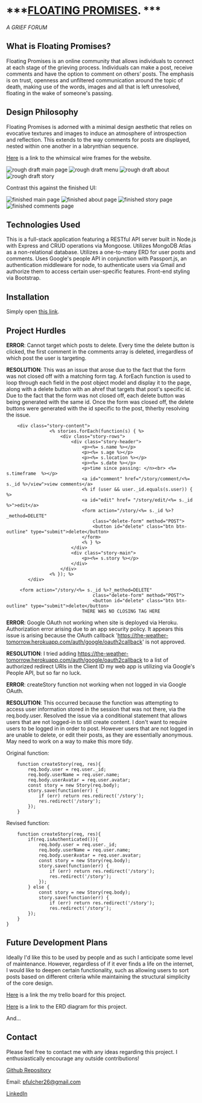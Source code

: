 # ***<a  href="https://the-weather-tomorrow.herokuapp.com/"  target="_blank">FLOATING PROMISES</a>. ***

*A GRIEF FORUM*



## What is Floating Promises?  

Floating Promises is an online community that allows individuals to connect at each stage of the grieving process. Individuals can make a post, receive comments and have the option to comment on others’ posts. The emphasis is on trust, openness and unfiltered communication around the topic of death, making use of the words, images and all that is left unresolved, floating in the wake of someone's passing.

## Design Philosophy 

Floating Promises is adorned with a minimal design aesthetic that relies on evocative textures and images to induce an atmosphere of introspection and reflection.  This extends to the way comments for posts are displayed, nested within one another in a labrynthian sequence.       

<a  href="https://whimsical.com/the-weather-tomorrow-HDs7wZspKjvhkKVAybRAst" target="_blank">Here</a> is a link to the whimsical wire frames for the website.    

![rough draft main page](https://i.imgur.com/uFb4Ws1.png)
![rough draft menu](https://i.imgur.com/noSMiaj.png)
![rough draft about](https://i.imgur.com/YIZV1Ba.png)
![rough draft story](https://i.imgur.com/cs0hLxE.png)


Contrast this against the finished UI: 

![finished main page](https://i.imgur.com/08iGauf.png)
![finished about page](https://i.imgur.com/403ndeV.png)
![finished story page](https://i.imgur.com/R5lOFwc.png)
![finished comments page](https://i.imgur.com/NSmys7m.png)

## Technologies Used

This is a full-stack application featuring a RESTful API server built in Node.js with Express and CRUD operations via Mongoose. Utilizes MongoDB Atlas as a non-relational database.  Utilizes a one-to-many ERD for user posts and comments.  Uses Google's people API in conjunction with Passport.js, an authentication middleware for node, to authenticate users via Gmail and authorize them to access certain user-specific features.  Front-end styling via Bootstrap.   
 

## Installation 

Simply open <a  href="https://the-weather-tomorrow.herokuapp.com/"  target="_blank">this link</a>. 

## Project Hurdles

**ERROR**: Cannot target which posts to delete.  Every time the delete button is clicked, the first comment in the comments array is deleted, irregardless of which post the user is targeting. 

**RESOLUTION**: This was an issue that arose due to the fact that the form was not closed off with a matching form tag.  A forEach function is used to loop through each field in the post object model and display it to the page, along with a delete button with an ahref that targets that post's specific id.  Due to the fact that the form was not closed off, each delete button was being generated with the same id.  Once the form was closed off, the delete buttons were generated with the id specific to the post, thherby resolving the issue. 

```   
    <div class="story-content">
                <% stories.forEach(function(s) { %>
                    <div class="story-rows">
                        <div class="story-header">
                            <p><%= s.name %></p>
                            <p><%= s.age %></p>
                            <p><%= s.location %></p>
                            <p><%= s.date %></p>
                            <p>time since passing: </n><br> <%= s.timeframe  %></p>
                            <a id="comment" href="/story/comment/<%= s._id %>/view">view comments</a>   
                            <% if (user && user._id.equals(s.user)) { %>
                            <a id="edit" href= "/story/edit/<%= s._id %>">edit</a>
                            <form action="/story/<%= s._id %>?_method=DELETE"
                                class="delete-form" method="POST">
                                <button id="delete" class="btn btn-outline" type="submit">delete</button>
                            </form>
                            <% } %>
                        </div>
                        <div class="story-main">
                            <p><%= s.story %></p>
                        </div>
                    </div>  
                <% }); %>
        </div>
```

```
     <form action="/story/<%= s._id %>?_method=DELETE"
                                class="delete-form" method="POST">
                                <button id="delete" class="btn btn-outline" type="submit">delete</button>
                            THERE WAS NO CLOSING TAG HERE 
```


**ERROR**: Google OAuth not working when site is deployed via Heroku.  Authorization error arising due to an app security policy.  It appears this issue is arising because the OAuth callback 'https://the-weather-tomorrow.herokuapp.com/auth/google/oauth2callback' is not approved. 

**RESOLUTION**: I tried adding https://the-weather-tomorrow.herokuapp.com/auth/google/oauth2callback to a list of authorized redirect URIs in the Client ID my web app is utilizing via Google's People API, but so far no luck.   



**ERROR**: createStory function not working when not logged in via Google OAuth.  

**RESOLUTION**: This occurred because the function was attempting to access user information stored in the session that was not there, via the req.body.user.  Resolved the issue via a conditional statement that allows users that are not logged-in to still create content.  I don't want to require users to be logged in in order to post.  However users that are not logged in are unable to delete, or edit their posts, as they are essentially anonymous.  May need to work on a way to make this more tidy.      

Original function:

```
    function createStory(req, res){
        req.body.user = req.user._id;
        req.body.userName = req.user.name;
        req.body.userAvatar = req.user.avatar;
        const story = new Story(req.body);
        story.save(function(err) {
            if (err) return res.redirect('/story');
            res.redirect('/story');
        });
    }
```

Revised function: 

```
    function createStory(req, res){
        if(req.isAuthenticated()){
            req.body.user = req.user._id;
            req.body.userName = req.user.name;
            req.body.userAvatar = req.user.avatar;
            const story = new Story(req.body);
            story.save(function(err) {
                if (err) return res.redirect('/story');
                res.redirect('/story');
            });
        } else {
            const story = new Story(req.body);
            story.save(function(err) {
                if (err) return res.redirect('/story');
                res.redirect('/story');
        });
    }
}
```

## Future Development Plans
Ideally I'd like this to be used by people and as such I anticipate some level of maintenance.  However, regardless of if it ever finds a life on the internet, I would like to deepen certain functionality, such as allowing users to sort posts based on different criteria while maintaining the structural simplicity of the core design. 

<a  href="https://trello.com/b/qro0Bz6q/the-weather-tomorrow" target="_blank">Here</a> is a link the my trello board for this project. 

<a  href="https://whimsical.com/project-2-erd-PG1GYedq3tq9qvqeRdejoe" target="_blank">Here</a> is a link to the ERD diagram for this project. 

And... 
## Contact 
Please feel free to contact me with any ideas regarding this project.  I enthusiastically encourage any outside contributions!  

[Github Repository](https://github.com/Pfulcher26/project-2-)

Email: pfulcher26@gmail.com 

[LinkedIn](https://www.linkedin.com/in/payne-fulcher/)

